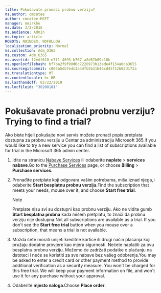 ```yaml
---
title: Pokušavate pronaći probnu verziju?
ms.author: cmcatee
author: cmcatee-MSFT
manager: mnirkhe
ms.date: 3/2/2018
ms.audience: Admin
ms.topic: article
ROBOTS: NOINDEX, NOFOLLOW
localization_priority: Normal
ms.collection: Adm_O365
ms.custom: Adm_O365
ms.assetid: 12edf610-e7f1-4693-b767-a8d67b09c10b
ms.openlocfilehash: bf7ba2f9f90d6c7220973b13ade4f154a0ca3655
ms.sourcegitcommit: c003a5db7edc3a44fb5b31b46cd45f12b62d172a
ms.translationtype: MT
ms.contentlocale: hr-HR
ms.lasthandoff: 02/22/2019
ms.locfileid: "30208181"
---
```

# <a name="trying-to-find-a-trial"></a><span data-ttu-id="66080-102">Pokušavate pronaći probnu verziju?</span><span class="sxs-lookup"><span data-stu-id="66080-102">Trying to find a trial?</span></span>

<span data-ttu-id="66080-103">Ako biste htjeli pokušajte novi servis možete pronaći popis pretplata dostupna za probnu verziju u Centar za administraciju Microsoft 365.</span><span class="sxs-lookup"><span data-stu-id="66080-103">If you would like to try a new service you can find a list of subscriptions available for trial in the Microsoft 365 admin center.</span></span>
  
1. <span data-ttu-id="66080-104">Idite na stranicu [Nabave Services](https://go.microsoft.com/fwlink/p/?linkid=868433) ili odaberite **naplate** \> **services nabave**.</span><span class="sxs-lookup"><span data-stu-id="66080-104">Go to the [Purchase Services](https://go.microsoft.com/fwlink/p/?linkid=868433) page, or choose **Billing** \> **Purchase services**.</span></span>
    
2. <span data-ttu-id="66080-105">Pronađite pretplate koji odgovara vašim potrebama, miša iznad njega, i odaberite **Start besplatnu probnu verziju**.</span><span class="sxs-lookup"><span data-stu-id="66080-105">Find the subscription that meets your needs, mouse over it, and choose **Start free trial**.</span></span>
    
    > [!NOTE]
    > <span data-ttu-id="66080-p101">Pretplate nisu svi su dostupni kao probnu verziju. Ako ne vidite gumb **Start besplatna probna** kada mišem pretplatu, to znači da probnu verziju nije dostupna.</span><span class="sxs-lookup"><span data-stu-id="66080-p101">Not all subscriptions are available as a trial. If you don't see the **Start free trial** button when you mouse over a subscription, that means a trial is not available.</span></span> 
  
3. <span data-ttu-id="66080-p102">Možda ćete morati unijeti kreditne kartice ili drugi način plaćanja koji pružaju dodatne provjere kao mjera sigurnosti. Nećete naplatiti za ovu besplatnu probnu verziju. Možemo će zadržati podatke o plaćanju na datoteci i neće se koristiti za sve nabave bez vašeg odobrenja.</span><span class="sxs-lookup"><span data-stu-id="66080-p102">You may be asked to enter a credit card or other payment method to provide additional verification as a security measure. You won't be charged for this free trial. We will keep your payment information on file, and won't use it for any purchase without your approval.</span></span>
    
4. <span data-ttu-id="66080-111">Odaberite **mjesto naloga**.</span><span class="sxs-lookup"><span data-stu-id="66080-111">Choose **Place order**.</span></span>
    

